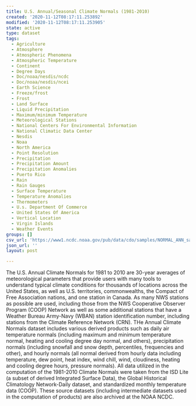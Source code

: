 ```yaml
---
title: U.S. Annual/Seasonal Climate Normals (1981-2010)
created: '2020-11-12T08:17:11.253892'
modified: '2020-11-12T08:17:11.253905'
state: active
type: dataset
tags:
  - Agriculture
  - Atmosphere
  - Atmospheric Phenomena
  - Atmospheric Temperature
  - Continent
  - Degree Days
  - Doc/noaa/nesdis/ncdc
  - Doc/noaa/nesdis/ncei
  - Earth Science
  - Freeze/frost
  - Frost
  - Land Surface
  - Liquid Precipitation
  - Maximum/minimum Temperature
  - Meteorological Stations
  - National Centers For Environmental Information
  - National Climatic Data Center
  - Nesdis
  - Noaa
  - North America
  - Point Resolution
  - Precipitation
  - Precipitation Amount
  - Precipitation Anomalies
  - Puerto Rico
  - Rain
  - Rain Gauges
  - Surface Temperature
  - Temperature Anomalies
  - Thermometers
  - U.s. Department Of Commerce
  - United States Of America
  - Vertical Location
  - Virgin Islands
  - Weather Events
groups: []
csv_url: 'https://www1.ncdc.noaa.gov/pub/data/cdo/samples/NORMAL_ANN_sample_csv.csv'
json_url: ''
layout: post

---
```

The U.S. Annual Climate Normals for 1981 to 2010 are 30-year averages of meteorological parameters that provide users with many tools to understand typical climate conditions for thousands of locations across the United States, as well as U.S. territories, commonwealths, the Compact of Free Association nations, and one station in Canada. As many NWS stations as possible are used, including those from the NWS Cooperative Observer Program (COOP) Network as well as some additional stations that have a Weather Bureau Army-Navy (WBAN) station identification number, including stations from the Climate Reference Network (CRN). THe Annual Climate Normals dataset includes various derived products such as daily air temperature normals (including maximum and minimum temperature normal, heating and cooling degree day normal, and others), precipitation normals (including snowfall and snow depth, percentiles, frequencies and other), and hourly normals (all normal derived from hourly data including temperature, dew point, heat index, wind chill, wind, cloudiness, heating and cooling degree hours, pressure normals). All data utilized in the computation of the 1981-2010 Climate Normals were taken from the ISD Lite (a subset of derived Integrated Surface Data), the Global Historical Climatology Network-Daily dataset, and standardized monthly temperature data (COOP). These source datasets (including intermediate datasets used in the computation of products) are also archived at the NOAA NCDC.
